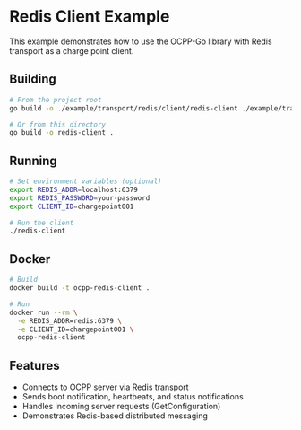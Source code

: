 # Redis Client Example

This example demonstrates how to use the OCPP-Go library with Redis transport as a charge point client.

## Building

```bash
# From the project root
go build -o ./example/transport/redis/client/redis-client ./example/transport/redis/client

# Or from this directory
go build -o redis-client .
```

## Running

```bash
# Set environment variables (optional)
export REDIS_ADDR=localhost:6379
export REDIS_PASSWORD=your-password
export CLIENT_ID=chargepoint001

# Run the client
./redis-client
```

## Docker

```bash
# Build
docker build -t ocpp-redis-client .

# Run
docker run --rm \
  -e REDIS_ADDR=redis:6379 \
  -e CLIENT_ID=chargepoint001 \
  ocpp-redis-client
```

## Features

- Connects to OCPP server via Redis transport
- Sends boot notification, heartbeats, and status notifications
- Handles incoming server requests (GetConfiguration)
- Demonstrates Redis-based distributed messaging